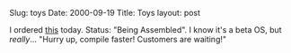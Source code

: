 Slug: toys
Date: 2000-09-19
Title: Toys
layout: post

I ordered <a href="http://www.apple.com/macosx/">this</a> today. Status: &quot;Being Assembled&quot;. I know it&#39;s a beta OS, but <i>really</i>... &quot;Hurry up, compile faster! Customers are waiting!&quot;
